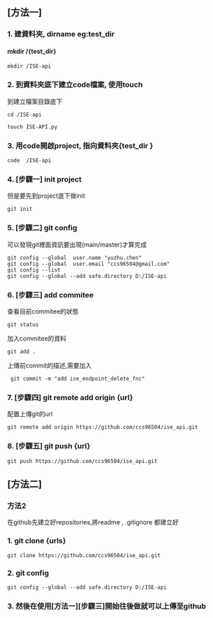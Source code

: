 
## [方法一]

### 1. 建資料夾, dirname eg:test_dir 
#### mkdir /{test_dir}
```
mkdir /ISE-api
```
### 2. 到資料夾底下建立code檔案, 使用touch
到建立檔案目錄底下
```
cd /ISE-api
```
```
touch ISE-API.py
```
### 3. 用code開啟project, 指向資料夾{test_dir }
```
code  /ISE-api
```
### 4. [步驟一] init project
但是要先到project底下做init
```
git init
```
### 5. [步驟二] git config
可以發現git裡面資訊要出現(main/master)才算完成
```
git config --global  user.name "yuzhu.chen"
git config --global  user.email "ccs96504@gmail.com"
git config --list
git config --global --add safe.directory D:/ISE-api
```

### 6. [步驟三] add commitee
查看目前commitee的狀態
```
git status
```
加入commitee的資料
```
git add .
```
上傳前commit的描述,需要加入
```
 git commit -m "add ise_endpoint_delete_fnc"
```
### 7. [步驟四]  git remote add origin {url}
配置上傳git的url
```
git remote add origin https://github.com/ccs96504/ise_api.git
```
### 8. [步驟五]  git push {url}
```
git push https://github.com/ccs96504/ise_api.git
```


## [方法二]

### 方法2
在github先建立好repositories,將readme , .gitignore 都建立好
### 1. git clone {urls}
```
git clone https://github.com/ccs96504/ise_api.git
```
### 2. git config 
```
git config --global --add safe.directory D:/ISE-api
```
### 3. 然後在使用[方法一][步驟三]開始往後做就可以上傳至github
